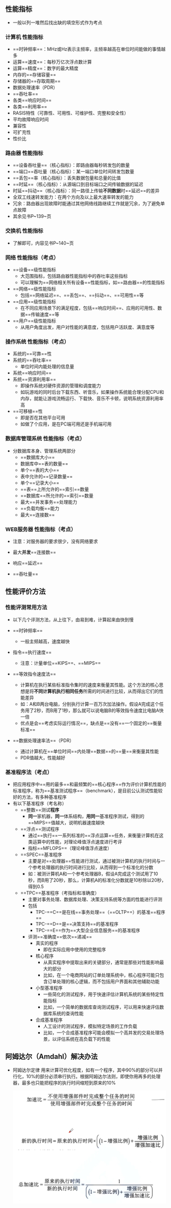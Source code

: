 ## 性能指标

- 一般以列一堆然后找出缺的填空形式作为考点

### 计算机 性能指标

- ==时钟频率==：MHz或Hz表示主频率，主频率越高在单位时间能做的事情越多
- 运算==速度==：每秒万亿次浮点数计算
- 运算==精度==：数字的最大精度
- 内存的==存储容量==
- 存储器的==存取周期==
- 数据处理速率（PDR）
- ==吞吐率==
- 各类==响应时间==
- 各类==利用率==
- RASIS特性（可靠性、可用性、可维护性、完整和安全性）
- 平均故障响应时间
- 兼容性
- 可扩充性
- 性价比

### 路由器 性能指标

- ==设备吞吐量==（核心指标）：即路由器每秒转发包的数量
- ==端口==吞吐量（核心指标）：某一端口单位时间转发包数量
- ==丢包==率（核心指标）：丢失数据包量和总量的比值
- ==时延==（核心指标）：从源端口到目标端口之间传输数据的延迟
- 时延==抖动==（核心指标）：同一路径上传输**不同数据**时==延迟==的差异
- 全双工线速转发能力：在两个方向及以上最大速率转发的能力
- 冗余：路由器出现故障时能通过其他网络线路继续工作就是冗余，为了避免单点故障
- 其余见书P~139~页

### 交换机 性能指标

- 了解即可，内容见书P~140~页

### 网络 性能指标（考点）

- ==设备==级性能指标
  - 大范围指标，包括路由器性能指标中的吞吐率这些指标
  - 可以理解为==网络相关所有设备==性能指标，如==路由器==的性能指标
- ==网络==级性能指标
  - 包括==网络延迟==、==丢包==、==抖动==、==可用性==等
- ==应用==级性能指标
  - 在不同应用场景下的满足程度，包括==响应时间==、应用的可用性、数据==传输速度==等
- ==用户==级性能指标
  - 从用户角度出发，用户对性能的满意度，包括用户活跃度、满意度等

### 操作系统 性能指标（考点）

- 系统的==可靠==性
- 系统的==吞吐率==
  - 单位时间内能处理的信息量
- 系统==响应时间==
- 系统==资源利用率==
  - 即操作系统对硬件资源的管理和调度能力
  - 如玩游戏的同时后台下载东西、听音乐，如果操作系统能合理分配CPU和内存，就能让游戏流畅运行、下载快、音乐不卡顿，说明系统资源利用率高
- ==可移植==性
  - 即是否在其他平台可用
  - 如做了个应用，是在PC端可用还是手机端可用

### 数据库管理系统 性能指标（考点）

- 分数据库本身、管理系统两部分
  - ==数据库大小==
  - 数据库中==表的数量==
  - 单个==表的大小==
  - 表中允许的==记录数量==
  - 单个==记录大小==
  - ==表==上所允许的==索引==数量
  - ==数据库==所允许的==索引==数量
  - 最大==并发事务==处理能力
  - ==负载均衡==能力
  - 最大==连接数==

### WEB服务器 性能指标（考点）

- 注意：对服务器的要求很少，没有网络要求

- 最大**并发**==连接数==
- 响应==延迟==
- ==吞吐量==

## 性能评价方法

### 性能评测常用方法

- 以下几个评测方法，从上往下，由易到难，计算起来由快到慢

- ==时钟频率==
  - 一般主频越高，速度越快
- 指令==执行速度==
  - 注意：计量单位==KIPS==、==MIPS==
- ==等效指令速度法==
  - 计算机在执行某些标准指令集时的速度来衡量其性能。这个方法的核心思想是将**不同计算机执行相同任务**所需的时间进行比较，从而得出它们的性能差异
  - 如：A和B两台电脑，分别执行计算一百万次加法操作。假设A完成这个任务用了2秒，而B用了1秒，那么就可以说电脑B的等效指令速度比电脑A快一倍
  - 优点是会==考虑实际运行情况==，缺点是==没有==一个固定的==衡量标准==
- ==数据处理速率法==（PDR）
  - 通过计算机在==单位时间==内处理==数据==的==量==来衡量其性能
  - PDR值越大，性能越好

### 基准程序法（考点）

- 把应用程序中==用的最多==和最频繁的==核心程序==作为评价计算机性能的标准程序，称为==基准测试程序==（benchmark），是目前公认测试性能较好的方法，有多种基准程序
- 有以下基准程序（考名称）
  - ==整数==测试**程序**
    - **同一**家机器，**同一**体系结构，**用同一**基准程序测试，得到的==MIPS==值越大，说明机器速度越快
  - ==浮点==测试程序
    - 通过==执行==一系列标准的==浮点运算==任务，来衡量计算机在这类运算中的性能，对理论峰值浮点速度进行考评
    - 指标==MFLOPS==（理论峰值浮点速度）
  - ==SPEC==基准程序
    - 主要是对==处理器==性能进行测试，通过被测计算机的执行时间与一个参考处理器的执行时间进行比较，从而得到一个标准化的分数
    - 如：被测计算机A和一个参考处理器B，假设A完成这个测试用了10秒，而B用了20秒，那么，计算机A的标准化分数就是10秒除以20秒，得到0.5
  - ==TPC==基准程序（考指标和准确度）
    - 主要对事务处理、数据库处理、决策支持系统等方面的性能进行评测
    - 包括
      - TPC-==C==是在线==事务处理==（==OLTP==）的基准==程序==
      - TPC-==D==是==决策支持==的基准程序
      - TPC-==E==作为==大型企业信息服务==的基准程序
    - 评测==准确度==依次==递减==
      - 真实的程序
        - 即在实际应用中使用的完整程序
      - 核心程序
        - 从真实程序中提取出来的关键部分，通常是那些对性能影响最大的部分
        - 比如，在一个电商网站的订单处理系统中，核心程序可能只包含订单处理的核心逻辑，而不包括用户界面和其他辅助功能
      - 小型基准程序
        - 一些简化的测试程序，用于快速评估计算机系统的某些特定性能指标
        - 比如，一个简单的数据库查询测试程序，可以用来快速评估数据库系统的查询性能
      - 合成基准程序
        - 人工设计的测试程序，模拟特定场景的工作负载
        - 比如，一个合成基准程序可能会模拟一个高并发的交易处理场景，以评估系统在高负载下的性能

## 阿姆达尔（Amdahl）解决办法

- 阿姆达尔定律 用来计算可优化程度，如有一个程序，其中90%的部分可以并行化，10%的部分必须串行执行。根据阿姆达尔法则，即使你用再多的处理器，最多也只能把程序的执行时间缩短到原来的10%

  ![阿姆达尔解决办法.png](https://github.com/hjxool/static-resource-save/blob/main/%E9%98%BF%E5%A7%86%E8%BE%BE%E5%B0%94%E8%A7%A3%E5%86%B3%E5%8A%9E%E6%B3%95.png?raw=true)